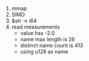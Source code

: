 1. mmap
2. SIMD
3. &str -> i64
4. read measurements
   - value has -2.0
   - name max length is 26
   - distinct name count is 413
   - using u128 as name